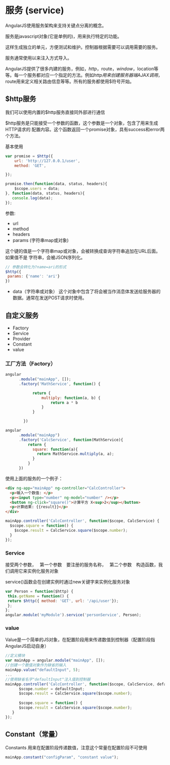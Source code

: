 # 服务 (service)


AngularJS使用服务架构来支持关键点分离的概念。

服务是javascript对象(它是单例的)，用来执行特定的功能。

这样生成独立的单元，方便测试和维护。控制器根据需要可以调用需要的服务。

服务通常使用以来注入方式导入。

AngularJS提供了很多内建的服务，例如，$http，$route，$window，$location等等。每一个服务都对应一个指定的方法。例如$http用来创建服务器端AJAX调用，$route用来定义相关路由信息等等。所有的服务都使用$符号开始。





## $http服务

我们可以使用内置的$http服务直接同外部进行通信

$http服务是只能接受一个参数的函数，这个参数是一个对象，包含了用来生成HTTP请求的
配置内容。这个函数返回一个promise对象，具有success和error两个方法。


基本使用

```js
var promise = $http({
    url: 'http://127.0.0.1/user',
    method: 'GET',

});

promise.then(function(data, status, headers){
    $scope.users = data;
}, function(data, status, headers){
   console.log(data);
});
```


参数:

- url
- method
- headers
- params (字符串map或对象)

这个键的值是一个字符串map或对象，会被转换成查询字符串追加在URL后面。如果值不是
字符串，会被JSON序列化。
```js
// 参数会转化为?name=ari的形式
$http({
 params: {'name': 'ari'}
}) 
```
- data（字符串或对象）
这个对象中包含了将会被当作消息体发送给服务器的数据。通常在发送POST请求时使用。


## 自定义服务

- Factory
- Service
- Provider
- Constant
- value

###  工厂方法（Factory）


```js
angular
      .module("mainApp", []);
      .factory('MathService', function() {

            return {
                multiply: function(a, b) {
                    return a * b
                }
            }

        }) 
```



```js
angular
      .module("mainApp")
      .factory('CalcService', function(MathService){
          return {
            square: function(a){
              return MathService.multiply(a, a);
            }
          }
      })
```


使用上面的服务的一个例子：
```html
<div ng-app="mainApp" ng-controller="CalcController">
  <p>输入一个数值: </p>
  <p><input type="number" ng-model="number" /></p>
  <button ng-click="square()">计算平方 X<sup>2</sup></button>
  <p>计算结果: {{result}}</p>
</div>
```



```js
mainApp.controller('CalcController', function($scope, CalcService) {
  $scope.square = function() {
    $scope.result = CalcService.square($scope.number);
  }
});
```

### Service
接受两个参数，　
第一个参数　要注册的服务名称，　
第二个参数　构造函数，我们调用它来实例化服务对象

service()函数会在创建实例时通过new关键字来实例化服务对象

```js
var Person = function($http) {
 this.getName = function() {
 return $http({ method: 'GET', url: '/api/user'});
 };
};
angular.module('myModule').service('personService', Person); 
```

### value

Value是一个简单的JS对象，在配置阶段用来传递数值到控制器（配置阶段指AngularJS启动自身）

```js
//定义模块
var mainApp = angular.module("mainApp", []);
//创建一个数值对象作为缺省的输入
mainApp.value("defaultInput", 5);
...
//使用缺省名字"defaultInput"注入值到控制器
mainApp.controller('CalcController', function($scope, CalcService, defaultInput) {
      $scope.number = defaultInput;
      $scope.result = CalcService.square($scope.number);
 
      $scope.square = function() {
      $scope.result = CalcService.square($scope.number);
   }
});
```

## Constant（常量）
Constants 用来在配置阶段传递数值，注意这个常量在配置阶段不可使用
```js
mainApp.constant("configParam", "constant value");
```





